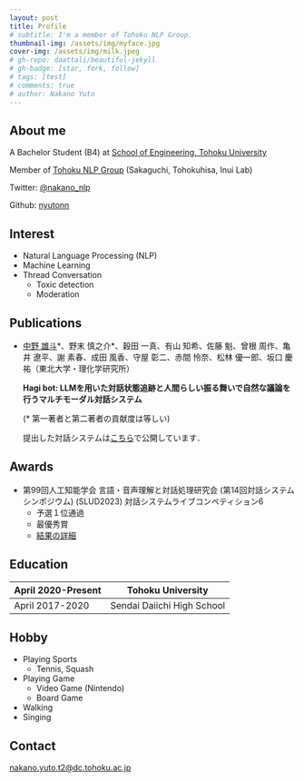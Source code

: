 ```yaml
---
layout: post
title: Profile
# subtitle: I'm a member of Tohoku NLP Group.
thumbnail-img: /assets/img/myface.jpg
cover-img: /assets/img/milk.jpeg
# gh-repo: daattali/beautiful-jekyll
# gh-badge: [star, fork, follow]
# tags: [test]
# comments: true
# author: Nakano Yuto
---
```


<!-- <img src="/assets/img/milk.jpeg" width="300x300"> -->

## About me

<!-- <img src="/assets/img/TohokuNLP_logo.svg" width="100x100"> -->

A Bachelor Student (B4) at [School of Engineering, Tohoku University](https://www.eng.tohoku.ac.jp/)

Member of [Tohoku NLP Group](https://www.nlp.ecei.tohoku.ac.jp/) (Sakaguchi, Tohokuhisa, Inui Lab)

Twitter: [@nakano_nlp](https://twitter.com/nakano_nlp)

Github: [nyutonn](https://github.com/nyutonn)

## Interest
- Natural Language Processing (NLP) 
- Machine Learning 
- Thread Conversation 
  - Toxic detection 
  - Moderation 

## Publications
* <u>中野 雄斗</u>\*、野末 慎之介\*、穀田 一真、有山 知希、佐藤 魁、曾根 周作、亀井 遼平、謝 素春、成田 風香、守屋 彰二、赤間 怜奈、松林 優一郎、坂口 慶祐（東北大学・理化学研究所）

  **Hagi bot: LLMを用いた対話状態追跡と人間らしい振る舞いで自然な議論を行うマルチモーダル対話システム**

  (* 第一著者と第二著者の貢献度は等しい)

  提出した対話システムは[こちら](https://github.com/cl-tohoku/hagi-bot)で公開しています．

## Awards
* 第99回人工知能学会 言語・音声理解と対話処理研究会 (第14回対話システムシンポジウム) (SLUD2023) 対話システムライブコンペティション6 
  * 予選１位通過
  * 最優秀賞
  * [結果の詳細](https://sites.google.com/view/dslc6/%E7%B5%90%E6%9E%9C)

## Education

| April 2020-Present | Tohoku University |
| ------------------- | ---------------------------- |
| April 2017-2020 | Sendai Daiichi High School |

## Hobby
- Playing Sports 
  - Tennis, Squash 
- Playing Game 
  - Video Game (Nintendo) 
  - Board Game 
- Walking 
- Singing 

## Contact
nakano.yuto.t2@dc.tohoku.ac.jp